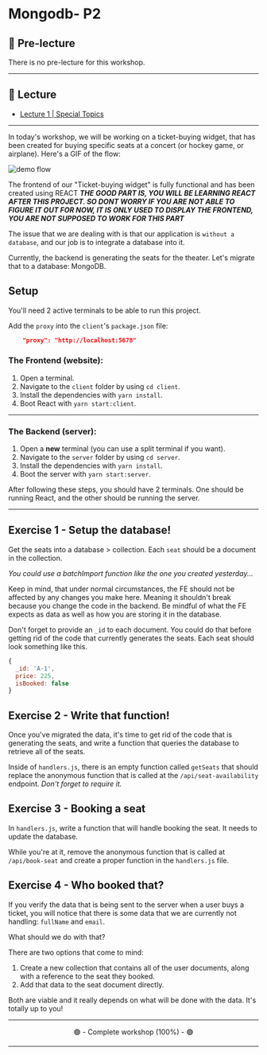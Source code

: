 # Mongodb- P2

## 🦊 Pre-lecture

There is no pre-lecture for this workshop.

---

## 🦉 Lecture

- [Lecture 1 | Special Topics](./lecture/lecture-1-special-topics.md)

---

In today's workshop, we will be working on a ticket-buying widget, that has been created for buying specific seats at a concert (or hockey game, or airplane). Here's a GIF of the flow:

![demo flow](./__lecture/assets/demo.gif)

The frontend of our "Ticket-buying widget" is fully functional and has been created using REACT
_**THE GOOD PART IS, YOU WILL BE LEARNING REACT AFTER THIS PROJECT. SO DONT WORRY IF YOU ARE NOT ABLE TO FIGURE IT OUT
FOR NOW, IT IS ONLY USED TO DISPLAY THE FRONTEND, YOU ARE NOT SUPPOSED TO WORK FOR THIS PART**_


The issue that we are dealing with is that our application is `without a database`, and our job is to integrate a database into it.

Currently, the backend is generating the seats for the theater. Let's migrate that to a database: MongoDB.

## Setup

 You'll need 2 active terminals to be able to run this project.

Add the `proxy` into the `client`'s `package.json` file:

```json
    "proxy": "http://localhost:5678"
```

### The Frontend (website):

1. Open a terminal.
2. Navigate to the `client` folder by using `cd client`.
3. Install the dependencies with `yarn install`.
4. Boot React with `yarn start:client`.
---
### The Backend (server):

1. Open a **new** terminal (you can use a split terminal if you want).
2. Navigate to the `server` folder by using `cd server`.
3. Install the dependencies with `yarn install`.
4. Boot the server with `yarn start:server`.

After following these steps, you should have 2 terminals. One should be running React, and the other should be running the server.

---

## Exercise 1 - Setup the database!

Get the seats into a database > collection. Each `seat` should be a document in the collection.

_You could use a batchImport function like the one you created yesterday..._

Keep in mind, that under normal circumstances, the FE should not be affected by any changes you make here. Meaning it shouldn't break because you change the code in the backend. Be mindful of what the FE expects as data as well as how you are storing it in the database.

Don't forget to provide an `_id` to each document. You could do that before getting rid of the code that currently generates the seats. Each seat should look something like this.

```js
{
  _id: 'A-1',
  price: 225,
  isBooked: false
}
```

## Exercise 2 - Write that function!

Once you've migrated the data, it's time to get rid of the code that is generating the seats, and write a function that queries the database to retrieve all of the seats.

Inside of `handlers.js`, there is an empty function called `getSeats` that should replace the anonymous function that is called at the `/api/seat-availability` endpoint. _Don't forget to require it._

## Exercise 3 - Booking a seat

In `handlers.js`, write a function that will handle booking the seat. It needs to update the database.

While you're at it, remove the anonymous function that is called at `/api/book-seat` and create a proper function in the `handlers.js` file.

## Exercise 4 - Who booked that?

If you verify the data that is being sent to the server when a user buys a ticket, you will notice that there is some data that we are currently not handling: `fullName` and `email`.

What should we do with that?

There are two options that come to mind:

1. Create a new collection that contains all of the user documents, along with a reference to the seat they booked.
2. Add that data to the seat document directly.

Both are viable and it really depends on what will be done with the data. It's totally up to you!

---

<center>🟢 - Complete workshop (100%) - 🟢</center>

---


